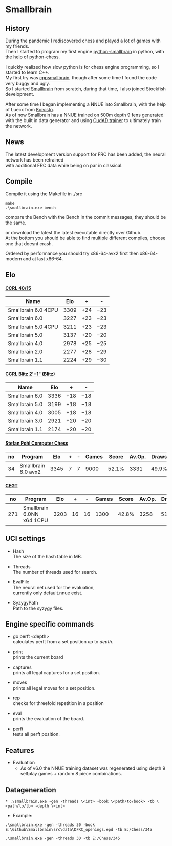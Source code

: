 # Smallbrain

## History

During the pandemic I rediscovered chess and played a lot of games with my friends.<br>
Then I started to program my first engine [python-smallbrain](https://github.com/Disservin/python-smallbrain) in python, with the help of python-chess.<br>

I quickly realized how slow python is for chess engine programming, so I started to learn C++.<br>
My first try was [cppsmallbrain](https://github.com/Disservin/cppsmallbrain), though after some time I found the code very buggy and ugly.<br>
So I started [Smallbrain](https://github.com/Disservin/Smallbrain) from scratch, during that time, I also joined Stockfish development. <br>

After some time I began implementing a NNUE into Smallbrain, with the help of Luecx from [Koivisto](https://github.com/Luecx/Koivisto).<br>
As of now Smallbrain has a NNUE trained on 500m depth 9 fens generated with the built in data generator and using [CudAD trainer](https://github.com/Luecx/CudAD) to ultimately train the network.

## News

The latest development version support for FRC has been added, the neural network has been retrained <br>
with additional FRC data while being on par in classical.

## Compile

Compile it using the Makefile in ./src 

```
make
.\smallbrain.exe bench
```
compare the Bench with the Bench in the commit messages,
they should be the same.

or download the latest the latest executable directly over Github. <br>
At the bottom you should be able to find multiple different compiles, choose one that doesnt crash.

Ordered by performance you should try x86-64-avx2 first then x86-64-modern and at last x86-64.


## Elo
#### [CCRL 40/15](http://ccrl.chessdom.com/ccrl/4040/) 

| Name  	              | Elo  	  | +    	| -  	  |
|---	                  |---	    |---	  |---	  |
| Smallbrain 6.0 4CPU  	| 3309  	| +24  	| −23  	|
| Smallbrain 6.0  	    | 3227  	| +23  	| −23  	|
| Smallbrain 5.0 4CPU  	| 3211  	| +23  	| −23  	|
| Smallbrain 5.0  	    | 3137  	| +20  	| −20  	|
| Smallbrain 4.0  	    | 2978  	| +25  	| −25  	|
| Smallbrain 2.0  	    | 2277  	| +28  	| −29  	|
| Smallbrain 1.1  	    | 2224  	| +29  	| −30  	|


#### [CCRL Blitz 2'+1" (Blitz)](http://ccrl.chessdom.com/ccrl/404/)
| Name  	          | Elo  	  | +    	| -  	  |
|---	              |---	    |---	  |---	  |
| Smallbrain 6.0  	| 3336  	| +18  	| −18  	|
| Smallbrain 5.0  	| 3199  	| +18  	| −18  	|
| Smallbrain 4.0  	| 3005  	| +18  	| −18  	|
| Smallbrain 3.0  	| 2921  	| +20  	| −20  	|
| Smallbrain 1.1  	| 2174  	| +20  	| −20  	|

#### [Stefan Pohl Computer Chess](https://www.sp-cc.de/)


| no  | Program             | Elo   | +  | -  | Games | Score | Av.Op. | Draws |
| --- | ------------------- | ----- | -- | -- | ----- | ----- | ------ | ----- |
| 34  | Smallbrain 6.0 avx2 | 3345  | 7  | 7  | 9000  | 52.1% |  3331  | 49.9% |


#### [CEGT](http://www.cegt.net/40_40%20Rating%20List/40_40%20All%20Versions/rangliste.html)

| no  | Program             | Elo   | +  | -  | Games | Score | Av.Op. | Draws |
| --- | ------------------- | ----- | -- | -- | ----- | ----- | ------ | ----- |
| 271 | Smallbrain 6.0NN x64 1CPU | 3203  | 16  | 16  | 1300  | 42.8%	 |  3258  | 51.2% |

## UCI settings
* Hash<br>
  The size of the hash table in MB. 
  
* Threads<br>
  The number of threads used for search. 
  
* EvalFile<br>
  The neural net used for the evaluation,<br>
  currently only default.nnue exist.

* SyzygyPath<br>
  Path to the syzygy files.

## Engine specific commands
* go perft \<depth> <br>
  calculates perft from a set position up to *depth*.
  
* print<br>
  prints the current board
  
* captures<br>
  prints all legal captures for a set position.
  
* moves<br>
  prints all legal moves for a set position.
  
* rep<br>
  checks for threefold repetition in a position
  
* eval<br>
  prints the evaluation of the board.
  
* perft<br>
  tests all perft position.


## Features
* Evaluation
  * As of v6.0 the NNUE training dataset was regenerated using depth 9 selfplay games + random 8 piece combinations.

## Datageneration
```
* .\smallbrain.exe -gen -threads \<int> -book \<path/to/book> -tb \<path/to/tb> -depth \<int>
```

* Example: 
```
.\smallbrain.exe -gen -threads 30 -book E:\Github\Smallbrain\src\data\DFRC_openings.epd -tb E:/Chess/345
```
```
.\smallbrain.exe -gen -threads 30 -tb E:/Chess/345
```
